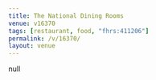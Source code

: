 ```yaml
---
title: The National Dining Rooms
venue: v16370
tags: [restaurant, food, "fhrs:411206"]
permalink: /v/16370/
layout: venue
---
```

null